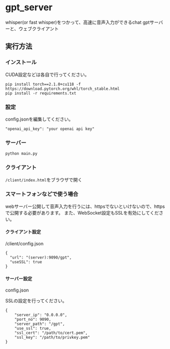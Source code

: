 # gpt_server

whisper(or fast whisper)をつかって、高速に音声入力ができるchat gptサーバーと、ウェブクライアント　

## 実行方法

### インストール
CUDA設定などは各自で行ってください。
```
pip install torch==2.1.0+cu118 -f https://download.pytorch.org/whl/torch_stable.html
pip install -r requirements.txt
```


### 設定
config.jsonを編集してください。
```
"openai_api_key": "your openai api key"

```


### サーバー
```python main.py```
### クライアント
```/client/index.html```をブラウザで開く

### スマートフォンなどで使う場合
webサーバー公開して音声入力を行うには、httpsでないといけないので、httpsで公開する必要があります。
また、WebSocket設定もSSLを有効にしてください。

#### クライアント設定
/client/config.json

```
{
  "url": "(server):9090/gpt",
  "useSSL": true
}
```

#### サーバー設定
config.json

SSLの設定を行ってください。
```
{
    "server_ip": "0.0.0.0",
    "port_no": 9090,
    "server_path": "/gpt",
    "use_ssl": true,
    "ssl_cert": "/path/to/cert.pem",
    "ssl_key": "/path/to/privkey.pem"
}
```